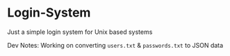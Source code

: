 # Login-System

Just a simple login system for Unix based systems

Dev Notes: Working on converting `users.txt` & `passwords.txt` to JSON data
